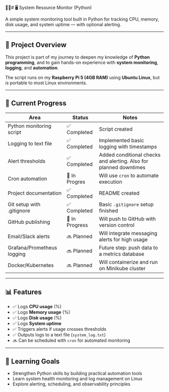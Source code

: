 🚧🚧# 🖥️ System Resource Monitor (Python)

A simple system monitoring tool built in Python for tracking CPU, memory, disk usage, and system uptime — with optional alerting.

---

## 📌 Project Overview

This project is part of my journey to deepen my knowledge of **Python programming**, and to gain hands-on experience with **system monitoring**, **logging**, and **automation**.

The script runs on my **Raspberry Pi 5 (4GB RAM)** using **Ubuntu Linux**, but is portable to most Linux environments.

---

## 🚧 Current Progress

| Area                      | Status        | Notes                                                                 |
|---------------------------|---------------|-----------------------------------------------------------------------|
| Python monitoring script  | ✅ Completed  | Script created                                                        |
| Logging to text file      | ✅ Completed  | Implemented basic logging with timestamps                             |
| Alert thresholds          | ✅ Completed  | Added conditional checks and alerting. Also for planned downtimes     |
| Cron automation           | 🚧 In Progres | Will use `cron` to automate execution                                 |
| Project documentation     | ✅ Completed  | README created                                                        |
| Git setup with .gitignore | ✅ Completed  | Basic `.gitignore` setup finished                                     |
| GitHub publishing         | 🚧 In Progress| Will push to GitHub with version control                              |
| Email/Slack alerts        | 🔜 Planned     | Will integrate messaging alerts for high usage                       |
| Grafana/Prometheus logging| 🔜 Planned     | Future step: push data to a metrics database                         |
| Docker/Kubernetes         | 🔜 Planned     | Will containerize and run on Minikube cluster                        |

---

## 📊 Features

- ✅  Logs **CPU usage** (%)
- ✅ Logs **Memory usage** (%)
- ✅ Logs **Disk usage** (%)
- ✅ Logs **System uptime**
- ✅ Triggers alerts if usage crosses thresholds
- ✅ Outputs logs to a text file (`system_log.txt`)
- 🔜 Can be scheduled with `cron` for automated monitoring

---

## 🧠 Learning Goals

- Strengthen Python skills by building practical automation tools
- Learn system health monitoring and log management on Linux
- Explore alerting, scheduling, and observability principles
